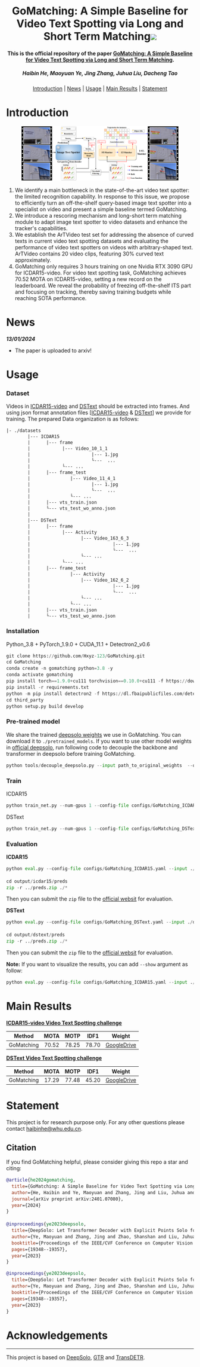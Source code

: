 <h1 align="center"> GoMatching: A Simple Baseline for Video Text Spotting via Long and Short Term Matching<a href="https://arxiv.org/abs/2401.07080"><img src="https://img.shields.io/badge/arXiv-Paper-<color>"></a> </h1>
<p align="center">
<h4 align="center">This is the official repository of the paper <a href="https://arxiv.org/abs/2401.07080">GoMatching: A Simple Baseline for Video Text Spotting via Long and Short Term Matching</a>.</h4>
<h5 align="center"><em>Haibin He, Maoyuan Ye, Jing Zhang, Juhua Liu, Dacheng Tao</em></h5>
<p align="center">
  <a href="#introduction">Introduction</a> |
  <a href="#news">News</a> |
  <a href="#usage">Usage</a> |
  <a href="#main results">Main Results</a> |
  <a href="#statement">Statement</a>
</p>




# Introduction
<figure>
<img src="figs/framework.png">
</figure>

1. We identify a main bottleneck in the state-of-the-art video text spotter: the limited recognition capability. In response to this issue, we propose to efficiently turn an off-the-shelf query-based image text spotter into a specialist on video and present a simple baseline termed GoMatching.
2. We introduce a rescoring mechanism and long-short term matching module to adapt image text spotter to video datasets and enhance the tracker's capabilities.
3. We establish the ArTVideo test set for addressing the absence of curved texts in current video text spotting datasets and evaluating the performance of video text spotters on videos with arbitrary-shaped text. ArTVideo contains 20 video clips, featuring 30% curved text approximately.
4. GoMatching only requires 3 hours training on one Nvidia RTX 3090 GPU for ICDAR15-video. For video text spotting task, GoMatching achieves 70.52 MOTA on ICDAR15-video, setting a new record on the leaderboard. We reveal the probability of freezing off-the-shelf ITS part and focusing on tracking, thereby saving training budgets while reaching SOTA performance. 



# News

***13/01/2024***

- The paper is uploaded to arxiv! 




# Usage
### Dataset

Videos in [ICDAR15-video](https://rrc.cvc.uab.es/?ch=3&com=downloads) and [DSText](https://rrc.cvc.uab.es/?ch=22&com=downloads) should be extracted into frames. And using json format annotation files [[ICDAR15-video](https://drive.google.com/drive/folders/1h-lYYCxJ61pGN63xiUsRUfKHYqjX0NnH?usp=drive_link) & [DSText](https://drive.google.com/drive/folders/1D49hsIsYQtDNzYsgoYNEEmUgXh8QW68y?usp=drive_link)] we provide for training.  The prepared Data organization is as follows:

```
|- ./datasets
		|--- ICDAR15
		|      |--- frame
		|            |--- Video_10_1_1
		|                       |--- 1.jpg
		|                       └---  ...
		|			 └--- ...
		|      |--- frame_test
		|				|--- Video_11_4_1
		|						|--- 1.jpg
		|                       └---  ...
		|               └--- ...
		|      |--- vts_train.json
		|      └--- vts_test_wo_anno.json
		|
		|--- DSText
		|      |--- frame
		|            |--- Activity
		|            		|--- Video_163_6_3
		|                       		|--- 1.jpg
		|                       		└---  ...
		|                   └--- ...
		|			 └--- ...
		|      |--- frame_test
		|				|--- Activity
		|            		|--- Video_162_6_2
		|                       		|--- 1.jpg
		|                       		└---  ...
		|                   └--- ...
		|			 	└--- ...
		|      |--- vts_train.json
		|      └--- vts_test_wo_anno.json
```

### Installation

Python_3.8 + PyTorch_1.9.0 + CUDA_11.1 + Detectron2_v0.6

```python
git clone https://github.com/Hxyz-123/GoMatching.git
cd GoMatching
conda create -n gomatching python=3.8 -y
conda activate gomatching
pip install torch==1.9.0+cu111 torchvision==0.10.0+cu111 -f https://download.pytorch.org/whl/torch_stable.html
pip install -r requirements.txt
python -m pip install detectron2 -f https://dl.fbaipublicfiles.com/detectron2/wheels/cu111/torch1.9/index.html
cd third_party
python setup.py build develop
```

### Pre-trained model 

We share the trained [deepsolo weights](https://drive.google.com/file/d/1PXJkNh-S0dr1nAr_I4t9FiD6mTQhWKAo/view?usp=drive_link) we use in GoMatching. You can download it to `./pretrained_models`. If you want to use other model weights in [official deepsolo](https://github.com/ViTAE-Transformer/DeepSolo), run following code to decouple the backbone and transformer in deepsolo before training GoMatching.

```python
python tools/decouple_deepsolo.py --input path_to_original_weights  --output output_path
```

### Train

ICDAR15

```python
python train_net.py --num-gpus 1 --config-file configs/GoMatching_ICDAR15.yaml
```

DSText

```python
python train_net.py --num-gpus 1 --config-file configs/GoMatching_DSText.yaml
```

### Evaluation

**ICDAR15**

```python
python eval.py --config-file configs/GoMatching_ICDAR15.yaml --input ./datasets/ICDAR15/frame_test/ --output output/icdar15 --opts MODEL.WEIGHTS trained_models/ICDAR15/xxx.pth

cd output/icdar15/preds
zip -r ../preds.zip ./*
```

Then you can submit the `zip` file to the [official websit](https://rrc.cvc.uab.es/?ch=3&com=evaluation&task=4) for evaluation.

**DSText**

```python
python eval.py --config-file configs/GoMatching_DSText.yaml --input ./datasets/DSText/frame_test/ --output output/dstext --opts MODEL.WEIGHTS trained_models/DSText/xxx.pth

cd output/dstext/preds
zip -r ../preds.zip ./*
```

Then you can submit the `zip` file to the [official websit](https://rrc.cvc.uab.es/?ch=22&com=evaluation&task=2) for evaluation.

**Note:** If you want to visualize the results, you can add `--show` argument as follow:

```python
python eval.py --config-file configs/GoMatching_ICDAR15.yaml --input ./datasets/ICDAR15/frame_test/ --output output/icdar15 --show --opts MODEL.WEIGHTS trained_models/ICDAR15/xxx.pth
```



# Main Results
**[ICDAR15-video Video Text Spotting challenge](https://rrc.cvc.uab.es/?ch=3&com=evaluation&task=4)**

|   Method   | MOTA  | MOTP  | IDF1  |                            Weight                            |
| :--------: | :---: | :---: | :---: | :----------------------------------------------------------: |
| GoMatching | 70.52 | 78.25 | 78.70 | [GoogleDrive](https://drive.google.com/file/d/1wYvlqYh4xUvW0zkMxZXdaBTV9lyqMapu/view?usp=drive_link) |



**[DSText Video Text Spotting challenge](https://rrc.cvc.uab.es/?ch=22&com=evaluation&task=2)**

|   Method   | MOTA  | MOTP  | IDF1  |                            Weight                            |
| :--------: | :---: | :---: | :---: | :----------------------------------------------------------: |
| GoMatching | 17.29 | 77.48 | 45.20 | [GoogleDrive](https://drive.google.com/file/d/1Tcb7HasefG4Ia7tgThZaldJbyd6J8Yh7/view?usp=drive_link) |




# Statement

This project is for research purpose only. For any other questions please contact [haibinhe@whu.edu.cn](mailto:haibinhe@whu.edu.cn).



## Citation

If you find GoMatching helpful, please consider giving this repo a star and citing:

```bibtex
@article{he2024gomatching,
  title={GoMatching: A Simple Baseline for Video Text Spotting via Long and Short Term Matching},
  author={He, Haibin and Ye, Maoyuan and Zhang, Jing and Liu, Juhua and Tao, Dacheng},
  journal={arXiv preprint arXiv:2401.07080},
  year={2024}
}

@inproceedings{ye2023deepsolo,
  title={DeepSolo: Let Transformer Decoder with Explicit Points Solo for Text Spotting},
  author={Ye, Maoyuan and Zhang, Jing and Zhao, Shanshan and Liu, Juhua and Liu, Tongliang and Du, Bo and Tao, Dacheng},
  booktitle={Proceedings of the IEEE/CVF Conference on Computer Vision and Pattern Recognition},
  pages={19348--19357},
  year={2023}
}
```
```bibtex
@inproceedings{ye2023deepsolo,
  title={DeepSolo: Let Transformer Decoder with Explicit Points Solo for Text Spotting},
  author={Ye, Maoyuan and Zhang, Jing and Zhao, Shanshan and Liu, Juhua and Liu, Tongliang and Du, Bo and Tao, Dacheng},
  booktitle={Proceedings of the IEEE/CVF Conference on Computer Vision and Pattern Recognition},
  pages={19348--19357},
  year={2023}
}
```

# Acknowledgements

------

This project is based on [DeepSolo](https://github.com/ViTAE-Transformer/DeepSolo), [GTR](https://github.com/xingyizhou/GTR) and [TransDETR](https://github.com/weijiawu/TransDETR).


